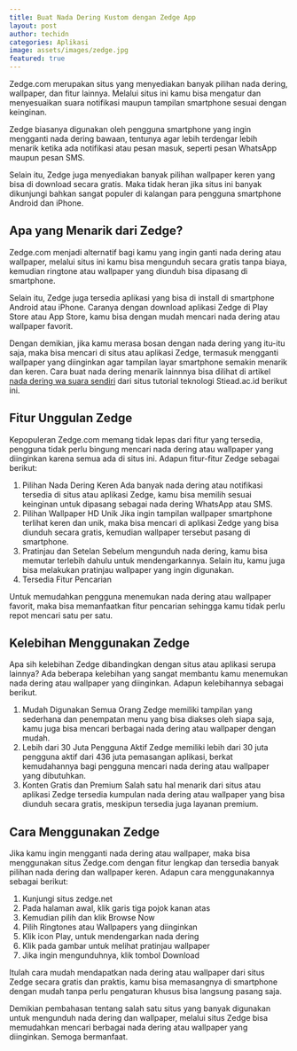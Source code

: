 ```yaml
---
title: Buat Nada Dering Kustom dengan Zedge App
layout: post
author: techidn
categories: Aplikasi
image: assets/images/zedge.jpg
featured: true
---
```


Zedge.com merupakan situs yang menyediakan banyak pilihan nada dering, wallpaper, dan fitur lainnya. Melalui situs ini kamu bisa mengatur dan menyesuaikan suara notifikasi maupun tampilan smartphone sesuai dengan keinginan.

Zedge biasanya digunakan oleh pengguna smartphone yang ingin mengganti nada dering bawaan, tentunya agar lebih terdengar lebih menarik ketika ada notifikasi atau pesan masuk, seperti pesan WhatsApp maupun pesan SMS.

Selain itu, Zedge juga menyediakan banyak pilihan wallpaper keren yang bisa di download secara gratis. Maka tidak heran jika situs ini banyak dikunjungi bahkan sangat populer di kalangan para pengguna smartphone Android dan iPhone.

## Apa yang Menarik dari Zedge?

Zedge.com menjadi alternatif bagi kamu yang ingin ganti nada dering atau wallpaper, melalui situs ini kamu bisa mengunduh secara gratis tanpa biaya, kemudian ringtone atau wallpaper yang diunduh bisa dipasang di smartphone. 

Selain itu, Zedge juga tersedia aplikasi yang bisa di install di smartphone Android atau iPhone. Caranya dengan download aplikasi Zedge di Play Store atau App Store, kamu bisa dengan mudah mencari nada dering atau wallpaper favorit.

Dengan demikian, jika kamu merasa bosan dengan nada dering yang itu-itu saja, maka bisa mencari di situs atau aplikasi Zedge, termasuk mengganti wallpaper yang diinginkan agar tampilan layar smartphone semakin menarik dan keren. Cara buat nada dering menarik lainnnya bisa dilihat di artikel [nada dering wa suara sendiri](https://news.google.com/articles/CAIiEOvAZt3fK6-XZyx9qkVp1fcqGQgEKhAIACoHCAowz_SuCzDc_8YDMJiJtgc?uo=CAUiO2h0dHBzOi8vd3d3LnN0aWVhZC5hYy5pZC9jYXJhLW5hZGEtZGVyaW5nLXdhLXN1YXJhLXNlbmRpcmkv0gEA&hl=en-ID&gl=ID&ceid=ID%3Aen) dari situs tutorial teknologi Stiead.ac.id berikut ini.

## Fitur Unggulan Zedge

Kepopuleran Zedge.com memang tidak lepas dari fitur yang tersedia, pengguna tidak perlu bingung mencari nada dering atau wallpaper yang diinginkan karena semua ada di situs ini. Adapun fitur-fitur Zedge sebagai berikut:

1. Pilihan Nada Dering Keren
Ada banyak nada dering atau notifikasi tersedia di situs atau aplikasi Zedge, kamu bisa memilih sesuai keinginan untuk dipasang sebagai nada dering WhatsApp atau SMS.
2. Pilihan Wallpaper HD Unik
Jika ingin tampilan wallpaper smartphone terlihat keren dan unik, maka bisa mencari di aplikasi Zedge yang bisa diunduh secara gratis, kemudian wallpaper tersebut pasang di smartphone.
3. Pratinjau dan Setelan
Sebelum mengunduh nada dering, kamu bisa memutar terlebih dahulu untuk mendengarkannya. Selain itu, kamu juga bisa melakukan pratinjau wallpaper yang ingin digunakan.
4. Tersedia Fitur Pencarian  

Untuk memudahkan pengguna menemukan nada dering atau wallpaper favorit, maka bisa memanfaatkan fitur pencarian sehingga kamu tidak perlu repot mencari satu per satu.  

## Kelebihan Menggunakan Zedge

Apa sih kelebihan Zedge dibandingkan dengan situs atau aplikasi serupa lainnya? Ada beberapa kelebihan yang sangat membantu kamu menemukan nada dering atau wallpaper yang diinginkan. Adapun kelebihannya sebagai berikut.
1. Mudah Digunakan Semua Orang
Zedge memiliki tampilan yang sederhana dan penempatan menu yang bisa diakses oleh siapa saja, kamu juga bisa mencari berbagai nada dering atau wallpaper dengan mudah.
2. Lebih dari 30 Juta Pengguna Aktif
Zedge memiliki lebih dari 30 juta pengguna aktif dari 436 juta pemasangan aplikasi, berkat kemudahannya bagi pengguna mencari nada dering atau wallpaper yang dibutuhkan.
3. Konten Gratis dan Premium
Salah satu hal menarik dari situs atau aplikasi Zedge tersedia kumpulan nada dering atau wallpaper yang bisa diunduh secara gratis, meskipun tersedia juga layanan premium.

## Cara Menggunakan Zedge

Jika kamu ingin mengganti nada dering atau wallpaper, maka bisa menggunakan situs Zedge.com dengan fitur lengkap dan tersedia banyak pilihan nada dering dan wallpaper keren. Adapun cara menggunakannya sebagai berikut:

1. Kunjungi situs zedge.net
2. Pada halaman awal, klik garis tiga pojok kanan atas
3. Kemudian pilih dan klik Browse Now
4. Pilih Ringtones atau Wallpapers yang diinginkan
5. Klik icon Play, untuk mendengarkan nada dering
6. Klik pada gambar untuk melihat pratinjau wallpaper
7. Jika ingin mengunduhnya, klik tombol Download

Itulah cara mudah mendapatkan nada dering atau wallpaper dari situs Zedge secara gratis dan praktis, kamu bisa memasangnya di smartphone dengan mudah tanpa perlu pengaturan khusus bisa langsung pasang saja.

Demikian pembahasan tentang salah satu situs yang banyak digunakan untuk mengunduh nada dering dan wallpaper, melalui situs Zedge bisa memudahkan mencari berbagai nada dering atau wallpaper yang diinginkan. Semoga bermanfaat.
